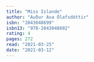 ```yaml
---
title: "Miss Islande"
author: "Auður Ava Ólafsdóttir"
isbn: "2843048699"
isbn13: "978-2843048692"
rating: 4
pages: 272
read: "2021-03-25"
date: "2021-03-12"
---
```


